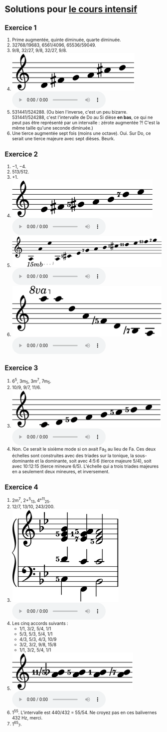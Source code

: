 ﻿# Solutions pour [le cours intensif](crash.md)

## Exercice 1

1. Prime augmentée, quinte diminuée, quarte diminuée.
2. 32768/19683, 6561/4096, 65536/59049.
3. 9/8, 32/27, 9/8, 32/27, 9/8.
4. <img src="../assets/solutions/pentatonic.svg" alt="Ré–Fa♯–Sol–La–Do♯–Ré"> <audio controls><source src="../assets/solutions/pentatonic.mp3" type="audio/mpeg"></audio>
5. 531441/524288. (Ou bien l'inverse, c'est un peu bizarre. 531441/524288, c'est l'intervalle de Do au Si dièse **en bas**, ce qui ne peut pas être représenté par un intervalle : zérote augmentée ?! C'est la même taille qu'une seconde diminuée.)
6. Une tierce augmentée sept fois (moins une octave). Oui. Sur Do, ce serait une tierce majeure avec sept dièses. Beurk.

## Exercice 2

1. −1, −4.
2. 513/512.
3. +1.
4. <img src="../assets/solutions/seven-limit.svg" alt="Mi–Fa♯–Sol♯5–La–Si–Ré7–Mi"> <audio controls><source src="../assets/solutions/seven-limit.mp3" type="audio/mpeg"></audio>
5. <img src="../assets/solutions/overtone-long.svg" alt="La–La–Mi–La–Do♯5–Mi–Sol7–La–Si–Do♯5–Ré11–Mi–Fa13–Sol7"> <audio controls><source src="../assets/solutions/overtone-long.mp3" type="audio/mpeg"></audio>
6. <img src="../assets/solutions/undertone.svg" alt="La–La–Ré–La–Fa-5–Ré–Si-7–La"> <audio controls><source src="../assets/solutions/undertone.mp3" type="audio/mpeg"></audio>

## Exercice 3

1. 6<sup>5</sup>, 3m<sub>5</sub>, 3m<sup>7</sup>, 7m<sub>5</sub>.
2. 10/9, 9/7, 11/6.
3. <img src="../assets/solutions/just-major.svg" alt="Do–Ré–Mi5–Fa–Sol–La5–Si5–Do"> <audio controls><source src="../assets/solutions/just-major.mp3" type="audio/mpeg"></audio>
4. Non. Ce serait le sixième mode si on avait Fa<sub>5</sub> au lieu de Fa. Ces deux échelles sont construites avec des triades sur la tonique, la sous-dominante et la dominante, soit avec 4:5:6 (tierce majeure 5/4), soit avec 10:12:15 (tierce mineure 6/5). L'échelle qui a trois triades majeures en a seulement deux mineures, et inversement.

## Exercice 4

1. 2m<sup>7</sup>, 2+<sup>5</sup><sub>13</sub>, 4°<sup>11</sup><sub>25</sub>.
2. 12/7, 13/10, 243/200.
3. <img src="../assets/solutions/ii-v-i.svg" alt="Do5–Ré5–Mi♭–Sol5–Si♭, Fa–Do1–Mi♭7–Fa–La5, Si♭–Do–Ré5–Fa–La5"> <audio controls><source src="../assets/solutions/ii-v-i.mp3" type="audio/mpeg"></audio>
4. Les cinq accords suivants :
	- 1/1, 3/2, 5/4, 1/1
	- 5/3, 5/3, 5/4, 1/1
	- 4/3, 5/3, 4/3, 10/9
	- 3/2, 3/2, 9/8, 15/8
	- 1/1, 3/2, 5/4, 1/1
5. <img src="../assets/solutions/seconds.svg" alt="La–Si♭11-5, La–Si5, La–Si, La–Si-7"> <audio controls><source src="../assets/crash/seconds.mp3" type="audio/mpeg"></audio>
6. 1<sup>55</sup>. L'intervalle est 440/432 = 55/54. Ne croyez pas en ces balivernes 432 Hz, merci.
7. 1<sup>65</sup><sub>7</sub>.
